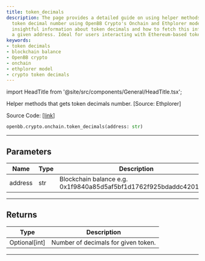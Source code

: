 ```yaml
---
title: token_decimals
description: The page provides a detailed guide on using helper methods to identify
  token decimal number using OpenBB Crypto's Onchain and Ethplorer model. It provides
  insightful information about token decimals and how to fetch this information using
  a given address. Ideal for users interacting with Ethereum-based tokens.
keywords:
- token decimals
- blockchain balance
- OpenBB crypto
- onchain
- ethplorer model
- crypto token decimals
---
```


import HeadTitle from '@site/src/components/General/HeadTitle.tsx';

<HeadTitle title="crypto.onchain.token_decimals - Reference | OpenBB SDK Docs" />

Helper methods that gets token decimals number. [Source: Ethplorer]

Source Code: [[link](https://github.com/OpenBB-finance/OpenBBTerminal/tree/main/openbb_terminal/cryptocurrency/onchain/ethplorer_model.py#L176)]

```python wordwrap
openbb.crypto.onchain.token_decimals(address: str)
```

---

## Parameters

| Name | Type | Description | Default | Optional |
| ---- | ---- | ----------- | ------- | -------- |
| address | str | Blockchain balance e.g. 0x1f9840a85d5af5bf1d1762f925bdaddc4201f984 | None | False |


---

## Returns

| Type | Description |
| ---- | ----------- |
| Optional[int] | Number of decimals for given token. |
---

